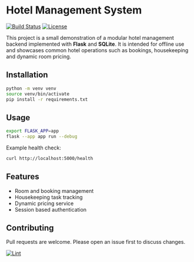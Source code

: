# Hotel Management System

[![Build Status](https://img.shields.io/badge/build-passing-brightgreen)](#)
[![License](https://img.shields.io/badge/license-MIT-blue)](#)

This project is a small demonstration of a modular hotel management backend
implemented with **Flask** and **SQLite**. It is intended for offline use and
showcases common hotel operations such as bookings, housekeeping and dynamic
room pricing.

## Installation

```bash
python -m venv venv
source venv/bin/activate
pip install -r requirements.txt
```

## Usage

```bash
export FLASK_APP=app
flask --app app run --debug
```

Example health check:

```bash
curl http://localhost:5000/health
```

## Features

- Room and booking management
- Housekeeping task tracking
- Dynamic pricing service
- Session based authentication

## Contributing

Pull requests are welcome. Please open an issue first to discuss changes.

[![Lint](https://github.com/<ORG_OR_USER>/<REPO>/actions/workflows/lint.yml/badge.svg)](https://github.com/<ORG_OR_USER>/<REPO>/actions/workflows/lint.yml)
